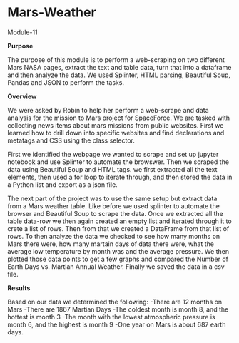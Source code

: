 # Mars-Weather
Module-11

**Purpose**

The purpose of this module is to perform a web-scraping on two different Mars NASA pages, extract the text and table data, turn that into a dataframe and then analyze the data. We used Splinter, HTML parsing, Beautiful Soup, Pandas and JSON to perform the tasks. 

**Overview**

We were asked by Robin to help her perform a web-scrape and data analysis for the mission to Mars project for SpaceForce. We are tasked with collecting news items about mars missions from public websites. First we learned how to drill down into specific websites and find declarations and metatags and CSS using the class selector. 

First we identified the webpage we wanted to scrape and set up jupyter notebook and use Splinter to automate the browswer. Then we scraped the data using Beautiful Soup and HTML tags. we first extracted all the text elements, then used a for loop to iterate through, and then stored the data in a Python list and export as a json file. 



The next part of the project was to use the same setup but extract data from a Mars weather table. Like before we used splinter to automate the browser and Beautiful Soup to scrape the data. Once we extracted all the table data-row we then again created an empty list and iterated through it to crete a list of rows. Then from that we created a DataFrame from that list of rows. To then analyze the data we checked to see how many months on Mars there were, how many martain days of data there were, what the average low temperature by month was and the average pressure. We then plotted those data points to get a few graphs and compared the Number of Earth Days vs. Martian Annual Weather. Finally we saved the data in a csv file. 


**Results**

Based on our data we determined the following:
-There are 12 months on Mars
-There are 1867 Martian Days
-The coldest month is month 8, and the hottest is month 3
-The month with the lowest atmospheric pressure is month 6, and the highest is month 9
-One year on Mars is about 687 earth days. 